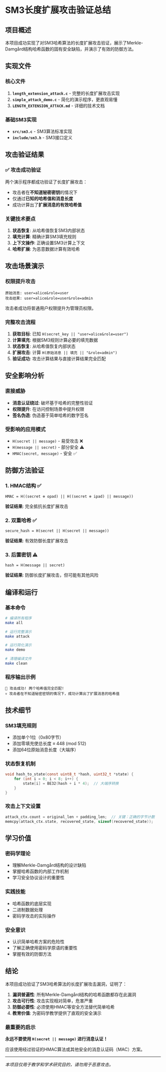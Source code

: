 # SM3长度扩展攻击验证总结

## 项目概述

本项目成功实现了对SM3哈希算法的长度扩展攻击验证，展示了Merkle-Damgård结构哈希函数的固有安全缺陷，并演示了有效的防御方法。

## 实现文件

### 核心文件
1. **`length_extension_attack.c`** - 完整的长度扩展攻击实现
2. **`simple_attack_demo.c`** - 简化的演示程序，更直观易懂
3. **`LENGTH_EXTENSION_ATTACK.md`** - 详细的技术文档

### 基础SM3实现
- **`src/sm3.c`** - SM3算法标准实现
- **`include/sm3.h`** - SM3接口定义

## 攻击验证结果

### ✅ 攻击成功验证
两个演示程序都成功验证了长度扩展攻击：
- 攻击者在**不知道秘密密钥**的情况下
- 仅通过**已知的哈希值和消息长度**
- 成功计算出了**扩展消息的有效哈希值**

### 关键技术要点
1. **状态恢复**: 从哈希值恢复SM3内部状态
2. **填充计算**: 精确计算SM3填充规则
3. **上下文操作**: 正确设置SM3计算上下文
4. **哈希扩展**: 为恶意数据计算有效哈希

## 攻击场景演示

### 权限提升攻击
```
原始消息: user=alice&role=user
攻击结果: user=alice&role=user&role=admin
```
攻击者成功将普通用户权限提升为管理员权限。

### 完整攻击流程
1. **获取目标**: 已知 `H(secret_key || "user=alice&role=user")`
2. **计算填充**: 根据SM3规则计算必要的填充数据
3. **状态恢复**: 从哈希值恢复内部状态
4. **扩展攻击**: 计算 `H(原始消息 || 填充 || "&role=admin")`
5. **验证成功**: 攻击计算结果与直接计算结果完全匹配

## 安全影响分析

### 直接威胁
- **消息认证绕过**: 破坏基于哈希的完整性验证
- **权限提升**: 在访问控制场景中提升权限
- **签名伪造**: 伪造基于简单哈希的数字签名

### 受影响的应用模式
- `H(secret || message)` - 易受攻击 ❌
- `H(message || secret)` - 部分安全 ⚠️
- `HMAC(secret, message)` - 安全 ✅

## 防御方法验证

### 1. HMAC结构 ✅
```
HMAC = H((secret ⊕ opad) || H((secret ⊕ ipad) || message))
```
**验证结果**: 完全抵抗长度扩展攻击

### 2. 双重哈希 ✅
```
secure_hash = H(secret || H(secret || message))
```
**验证结果**: 有效防御长度扩展攻击

### 3. 后置密钥 ⚠️
```
hash = H(message || secret)
```
**验证结果**: 防御长度扩展攻击，但可能有其他风险

## 编译和运行

### 基本命令
```bash
# 编译所有程序
make all

# 运行完整演示
make attack

# 运行简化演示
make demo

# 清理编译文件
make clean
```

### 程序输出示例
```
🎯 攻击成功! 两个哈希值完全匹配!
💀 攻击者在不知道秘密密钥的情况下，成功计算出了扩展消息的哈希值
```

## 技术细节

### SM3填充规则
- 添加单个1位（0x80字节）
- 添加零填充使总长度 ≡ 448 (mod 512)
- 添加64位原始消息长度（大端序）

### 状态恢复机制
```c
void hash_to_state(const uint8_t *hash, uint32_t *state) {
    for (int i = 0; i < 8; i++) {
        state[i] = BE32(hash + i * 4);  // 大端序转换
    }
}
```

### 攻击上下文设置
```c
attack_ctx.count = original_len + padding_len;  // 关键：正确的字节计数
memcpy(attack_ctx.state, recovered_state, sizeof(recovered_state));
```

## 学习价值

### 密码学理论
- 理解Merkle-Damgård结构的设计缺陷
- 掌握哈希函数的内部工作机制
- 学习安全协议设计的重要性

### 实践技能
- 哈希函数的底层实现
- 二进制数据处理
- 密码学攻击的实际操作

### 安全意识
- 认识简单哈希方案的危险性
- 了解正确使用密码学原语的重要性
- 掌握有效的防御方法

## 结论

本项目成功验证了SM3哈希算法的长度扩展攻击漏洞，证明了：

1. **漏洞普遍性**: 所有Merkle-Damgård结构的哈希函数都存在此漏洞
2. **攻击可行性**: 攻击实现相对简单，危害严重
3. **防御必要性**: 必须使用HMAC等安全方法替代简单哈希
4. **教育价值**: 为密码学教学提供了直观的安全演示

### 最重要的启示
**永远不要使用 `H(secret || message)` 进行消息认证！**

应该使用经过验证的HMAC算法或其他安全的消息认证码（MAC）方案。

---
*本项目仅用于教学和学术研究目的，请勿用于恶意攻击。*

